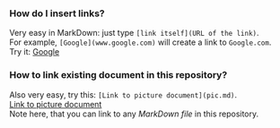 ### How do I insert links?

Very easy in MarkDown: just type `[link itself](URL of the link)`.  
For example, `[Google](www.google.com)` will create a link to `Google.com`.  
Try it: [Google](www.google.com)  

### How to link existing document in this repository?

Also very easy, try this: `[Link to picture document](pic.md)`.  
[Link to picture document](pic.md)  
Note here, that you can link to any *MarkDown file* in this repository.  
